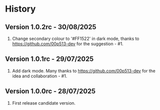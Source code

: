 History
=============

Version 1.0.2rc - 30/08/2025
----------------------------
1. Change secondary colour to '#FF1522' in dark mode, thanks to https://github.com/00p513-dev for the suggestion - #1.

Version 1.0.1rc - 29/07/2025
----------------------------
1. Add dark mode.  Many thanks to https://github.com/00p513-dev for the idea and collaboration - #1.

Version 1.0.0rc - 28/07/2025
----------------------------
1. First release candidate version.

